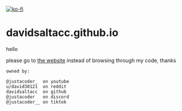 [![ko-fi](https://ko-fi.com/img/githubbutton_sm.svg)](https://ko-fi.com/N4N3RUCLH)

# davidsaltacc.github.io

hello

please go to [the website](https://davidsaltacc.github.io) instead of browsing through my code, thanks









```
owned by:

@justacoder_  on youtube  
u/david30121  on reddit  
davidsaltacc  on github  
@justacoder   on discord  
@justacoder__ on tiktok  
```
